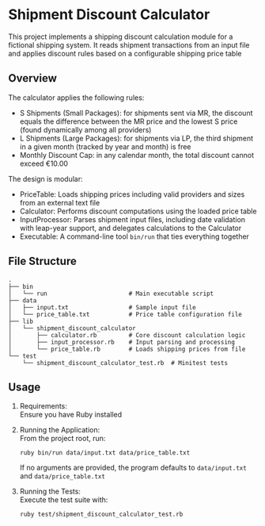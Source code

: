 # Shipment Discount Calculator

This project implements a shipping discount calculation module for a fictional shipping system. It reads shipment transactions from an input file and applies discount rules based on a configurable shipping price table

## Overview

The calculator applies the following rules:
- S Shipments (Small Packages): for shipments sent via MR, the discount equals the difference between the MR price and the lowest S price (found dynamically among all providers)
- L Shipments (Large Packages): for shipments via LP, the third shipment in a given month (tracked by year and month) is free
- Monthly Discount Cap: in any calendar month, the total discount cannot exceed €10.00

The design is modular:
- PriceTable: Loads shipping prices including valid providers and sizes from an external text file
- Calculator: Performs discount computations using the loaded price table
- InputProcessor: Parses shipment input files, including date validation with leap-year support, and delegates calculations to the Calculator
- Executable: A command-line tool `bin/run` that ties everything together

## File Structure

```
.
├── bin
│   └── run                       # Main executable script
├── data
│   ├── input.txt                 # Sample input file
│   └── price_table.txt           # Price table configuration file
├── lib
│   └── shipment_discount_calculator
│       ├── calculator.rb         # Core discount calculation logic
│       ├── input_processor.rb    # Input parsing and processing
│       └── price_table.rb        # Loads shipping prices from file
└── test
    └── shipment_discount_calculator_test.rb  # Minitest tests
```

## Usage

1. Requirements:  
   Ensure you have Ruby installed

2. Running the Application:  
   From the project root, run:
   ```
   ruby bin/run data/input.txt data/price_table.txt
   ```
   If no arguments are provided, the program defaults to `data/input.txt` and `data/price_table.txt`

3. Running the Tests:  
   Execute the test suite with:
   ```
   ruby test/shipment_discount_calculator_test.rb
   ```
